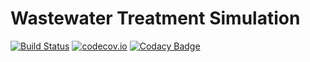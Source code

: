 # Wastewater Treatment Simulation #

[![Build Status](https://travis-ci.org/kasonchan/wastewatertreatmentsimulation.svg?branch=master)](https://travis-ci.org/kasonchan/wastewatertreatmentsimulation)
[![codecov.io](https://codecov.io/github/kasonchan/wastewatertreatmentsimulation/coverage.svg?branch=master)](https://codecov.io/github/kasonchan/wastewatertreatmentsimulation?branch=master)
[![Codacy Badge](https://api.codacy.com/project/badge/grade/a3297d6ade3543678daeff03323406e8)](https://www.codacy.com/app/kasonchan/wastewatertreatmentsimulation)
